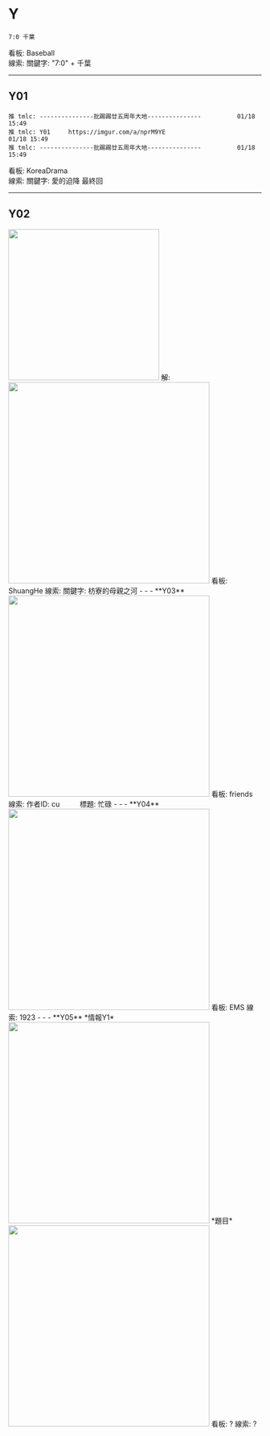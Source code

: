 Y  
=======
```
7:0 千葉 
```
看板: Baseball  
線索: 關鍵字: "7:0" + 千葉  
- - -
Y01  
----------
```
推 tmlc: ---------------批踢踢廿五周年大地---------------          01/18 15:49
推 tmlc: Y01     https://imgur.com/a/nprM9YE                       01/18 15:49
推 tmlc: ---------------批踢踢廿五周年大地---------------          01/18 15:49
```
看板: KoreaDrama  
線索: 關鍵字: 愛的迫降 最終回  
- - -
Y02  
------------
<img src="https://i.imgur.com/U1h5MiR.jpg" width="300" hidth="500">  
解:  
<img src="https://i.imgur.com/mLTO4Zp.jpg" width="400" hidth="300">  
看板: ShuangHe  
線索: 關鍵字: 枋寮的母親之河  
- - -
**Y03**  
<img src="https://i.imgur.com/I462RYP.png" width="400" hidth="300">  
看板: friends  
線索: 作者ID: cu  
&emsp;&emsp;&nbsp;&nbsp;標題: 忙碌  
- - -
**Y04**  
<img src="https://imgur.com/Yheyuj9.jpg" width="400" hidth="300">  
看板: EMS  
線索: 1923  
- - -
**Y05**  
*情報Y1*  
<img src="https://i.imgur.com/CK6MCop.png" width="400" hidth="300">  
*題目*  
<img src="https://i.imgur.com/PxtcayA.png" width="400" hidth="300">  
看板: ?  
線索: ?  
